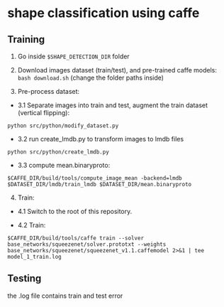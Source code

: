 # shape classification using caffe

## Training 
1. Go inside ```$SHAPE_DETECTION_DIR``` folder

2. Download images dataset (train/test), and pre-trained caffe models: ```bash download.sh``` (change the folder paths inside)

3. Pre-process dataset:

  - 3.1 Separate images into train and test, augment the train dataset (vertical flipping): 
  
```
python src/python/modify_dataset.py
```
  
  - 3.2 run create_lmdb.py to transform images to lmdb files
  ```
  python src/python/create_lmdb.py 
  ```

  - 3.3 compute mean.binaryproto: 
  ```
  $CAFFE_DIR/build/tools/compute_image_mean -backend=lmdb $DATASET_DIR/lmdb/train_lmdb $DATASET_DIR/mean.binaryproto
  ```
4. Train: 

  - 4.1 Switch to the root of this repository. 
  
  - 4.2 Train:
```
$CAFFE_DIR/build/tools/caffe train --solver base_networks/squeezenet/solver.prototxt --weights base_networks/squeezenet/squeezenet_v1.1.caffemodel 2>&1 | tee model_1_train.log
```
## Testing
the .log file contains train and test error 


